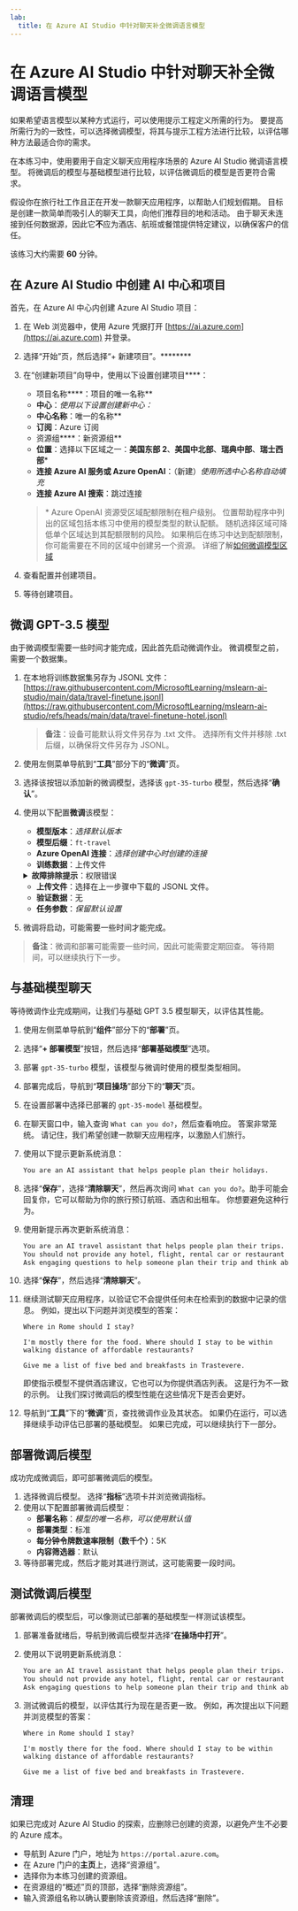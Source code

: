 ```yaml
---
lab:
  title: 在 Azure AI Studio 中针对聊天补全微调语言模型
---
```


# 在 Azure AI Studio 中针对聊天补全微调语言模型

如果希望语言模型以某种方式运行，可以使用提示工程定义所需的行为。 要提高所需行为的一致性，可以选择微调模型，将其与提示工程方法进行比较，以评估哪种方法最适合你的需求。

在本练习中，使用要用于自定义聊天应用程序场景的 Azure AI Studio 微调语言模型。 将微调后的模型与基础模型进行比较，以评估微调后的模型是否更符合需求。

假设你在旅行社工作且正在开发一款聊天应用程序，以帮助人们规划假期。 目标是创建一款简单而吸引人的聊天工具，向他们推荐目的地和活动。 由于聊天未连接到任何数据源，因此它**不**应为酒店、航班或餐馆提供特定建议，以确保客户的信任。

该练习大约需要 **60** 分钟。

## 在 Azure AI Studio 中创建 AI 中心和项目

首先，在 Azure AI 中心内创建 Azure AI Studio 项目：

1. 在 Web 浏览器中，使用 Azure 凭据打开 [https://ai.azure.com](https://ai.azure.com) 并登录。
1. 选择“开始”页，然后选择“+ 新建项目”。********
1. 在“创建新项目”向导中，使用以下设置创建项目****：
    - 项目名称****：项目的唯一名称**
    - **中心**：*使用以下设置创建新中心：*
    - **中心名称**：唯一的名称**
    - **订阅**：Azure 订阅
    - 资源组****：新资源组**
    - **位置**：选择以下区域之一：**美国东部 2**、**美国中北部**、**瑞典中部**、**瑞士西部**\*
    - **连接 Azure AI 服务或 Azure OpenAI**：（新建）*使用所选中心名称自动填充*
    - **连接 Azure AI 搜索**：跳过连接

    > \* Azure OpenAI 资源受区域配额限制在租户级别。 位置帮助程序中列出的区域包括本练习中使用的模型类型的默认配额。 随机选择区域可降低单个区域达到其配额限制的风险。 如果稍后在练习中达到配额限制，你可能需要在不同的区域中创建另一个资源。 详细了解[如何微调模型区域](https://learn.microsoft.com/en-us/azure/ai-services/openai/concepts/models?tabs=python-secure%2Cglobal-standard%2Cstandard-chat-completions#fine-tuning-models)

1. 查看配置并创建项目。
1. 等待创建项目。

## 微调 GPT-3.5 模型

由于微调模型需要一些时间才能完成，因此首先启动微调作业。 微调模型之前，需要一个数据集。

1. 在本地将训练数据集另存为 JSONL 文件：[https://raw.githubusercontent.com/MicrosoftLearning/mslearn-ai-studio/main/data/travel-finetune.jsonl](https://raw.githubusercontent.com/MicrosoftLearning/mslearn-ai-studio/refs/heads/main/data/travel-finetune-hotel.jsonl)

    > **备注**：设备可能默认将文件另存为 .txt 文件。 选择所有文件并移除 .txt 后缀，以确保将文件另存为 JSONL。

1. 使用左侧菜单导航到“**工具**”部分下的“**微调**”页。
1. 选择该按钮以添加新的微调模型，选择该 `gpt-35-turbo` 模型，然后选择“**确认**”。
1. 使用以下配置**微调**该模型：
    - **模型版本**：*选择默认版本*
    - **模型后缀**：`ft-travel`
    - **Azure OpenAI 连接**：*选择创建中心时创建的连接*
    - **训练数据**：上传文件

    <details>  
    <summary><b>故障排除提示</b>：权限错误</summary>
    <p>如果新建提示流时收到权限错误，请尝试执行以下操作进行故障排除：</p>
    <ul>
        <li>在 Azure 门户中，选择 AI 服务资源。</li>
        <li>在 IAM 页上的“标识”选项卡中，确认它是系统分配的托管标识。</li>
        <li>导航到关联的存储帐户。 在 IAM 页上，添加角色分配<em>存储 Blob 数据读取器</em>。</li>
        <li>在“<strong>分配访问权限</strong>”下，选择“<strong>托管标识</strong>”、“<strong>++ 选择成员</strong>”，然后选择“<strong>所有系统分配的托管标识</strong>”。</li>
        <li>查看并分配以保存新设置，然后重试上一步。</li>
    </ul>
    </details>

    - **上传文件**：选择在上一步骤中下载的 JSONL 文件。
    - **验证数据**：无
    - **任务参数**：*保留默认设置*
1. 微调将启动，可能需要一些时间才能完成。

> **备注**：微调和部署可能需要一些时间，因此可能需要定期回查。 等待期间，可以继续执行下一步。

## 与基础模型聊天

等待微调作业完成期间，让我们与基础 GPT 3.5 模型聊天，以评估其性能。

1. 使用左侧菜单导航到“**组件**”部分下的“**部署**”页。
1. 选择“**+ 部署模型**”按钮，然后选择“**部署基础模型**”选项。
1. 部署 `gpt-35-turbo` 模型，该模型与微调时使用的模型类型相同。
1. 部署完成后，导航到“**项目操场**”部分下的“**聊天**”页。
1. 在设置部署中选择已部署的 `gpt-35-model` 基础模型。
1. 在聊天窗口中，输入查询 `What can you do?`，然后查看响应。
    答案非常笼统。 请记住，我们希望创建一款聊天应用程序，以激励人们旅行。
1. 使用以下提示更新系统消息：
    ```md
    You are an AI assistant that helps people plan their holidays.
    ```
1. 选择“**保存**”，选择“**清除聊天**”，然后再次询问 `What can you do?`。助手可能会回复你，它可以帮助为你的旅行预订航班、酒店和出租车。 你想要避免这种行为。
1. 使用新提示再次更新系统消息：

    ```md
    You are an AI travel assistant that helps people plan their trips. Your objective is to offer support for travel-related inquiries, such as visa requirements, weather forecasts, local attractions, and cultural norms.
    You should not provide any hotel, flight, rental car or restaurant recommendations.
    Ask engaging questions to help someone plan their trip and think about what they want to do on their holiday.
    ```

1. 选择“**保存**”，然后选择“**清除聊天**”。
1. 继续测试聊天应用程序，以验证它不会提供任何未在检索到的数据中记录的信息。 例如，提出以下问题并浏览模型的答案：
   
    `Where in Rome should I stay?`
    
    `I'm mostly there for the food. Where should I stay to be within walking distance of affordable restaurants?`

    `Give me a list of five bed and breakfasts in Trastevere.`

    即使指示模型不提供酒店建议，它也可以为你提供酒店列表。 这是行为不一致的示例。 让我们探讨微调后的模型性能在这些情况下是否会更好。

1. 导航到“**工具**”下的“**微调**”页，查找微调作业及其状态。 如果仍在运行，可以选择继续手动评估已部署的基础模型。 如果已完成，可以继续执行下一部分。

## 部署微调后模型

成功完成微调后，即可部署微调后的模型。

1. 选择微调后模型。 选择“**指标**”选项卡并浏览微调指标。
1. 使用以下配置部署微调后模型：
    - **部署名称**：*模型的唯一名称，可以使用默认值*
    - **部署类型**：标准
    - **每分钟令牌数速率限制（数千个）**：5K
    - **内容筛选器**：默认
1. 等待部署完成，然后才能对其进行测试，这可能需要一段时间。

## 测试微调后模型

部署微调后的模型后，可以像测试已部署的基础模型一样测试该模型。

1. 部署准备就绪后，导航到微调后模型并选择“**在操场中打开**”。
1. 使用以下说明更新系统消息：

    ```md
    You are an AI travel assistant that helps people plan their trips. Your objective is to offer support for travel-related inquiries, such as visa requirements, weather forecasts, local attractions, and cultural norms.
    You should not provide any hotel, flight, rental car or restaurant recommendations.
    Ask engaging questions to help someone plan their trip and think about what they want to do on their holiday.
    ```

1. 测试微调后的模型，以评估其行为现在是否更一致。 例如，再次提出以下问题并浏览模型的答案：
   
    `Where in Rome should I stay?`
    
    `I'm mostly there for the food. Where should I stay to be within walking distance of affordable restaurants?`

    `Give me a list of five bed and breakfasts in Trastevere.`

## 清理

如果已完成对 Azure AI Studio 的探索，应删除已创建的资源，以避免产生不必要的 Azure 成本。

- 导航到 Azure 门户，地址为 `https://portal.azure.com`[](https://portal.azure.com)。
- 在 Azure 门户的**主页**上，选择“资源组”。
- 选择你为本练习创建的资源组。
- 在资源组的“概述”页的顶部，选择“删除资源组”。
- 输入资源组名称以确认要删除该资源组，然后选择“删除”。
